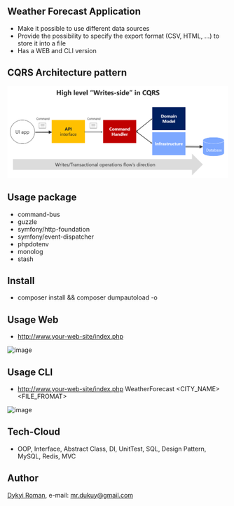 ## Weather Forecast Application
+ Make it possible to use different data sources
+ Provide the possibility to specify the export format (CSV, HTML, ...) to store it into a file 
+ Has a WEB and CLI version 

## CQRS Architecture pattern 
![image](https://github.com/dykyi-roman/WeatherForecastApplication/blob/master/img/cqrs.png)

## Usage package
+ command-bus
+ guzzle
+ symfony/http-foundation
+ symfony/event-dispatcher
+ phpdotenv
+ monolog
+ stash

## Install
+ composer install && composer dumpautoload -o

## Usage Web
+ http://www.your-web-site/index.php

![image](https://github.com/dykyi-roman/WeatherForecastApplication/blob/master/tests/images/web.png)

## Usage CLI
+ http://www.your-web-site/index.php WeatherForecast <CITY_NAME> <FILE_FROMAT>

![image](https://github.com/dykyi-roman/WeatherForecastApplication/blob/master/tests/images/cli.png)

## Tech-Cloud 
+ OOP, Interface, Abstract Class, DI, UnitTest, SQL, Design Pattern, MySQL, Redis, MVC 

## Author
[Dykyi Roman](https://www.linkedin.com/in/roman-dykyi-43428543/), e-mail: [mr.dukuy@gmail.com](mailto:mr.dukuy@gmail.com)

